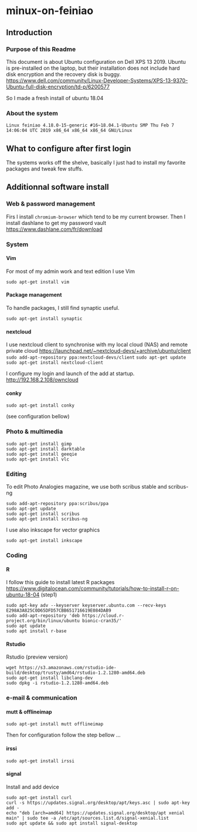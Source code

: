 # minux-on-feiniao

## Introduction
### Purpose of this Readme
This document is about Ubuntu configuration on Dell XPS 13 2019. 
Ubuntu is pre-installed on the laptop, but their installation does not include hard disk encryption and the recovery disk is buggy.
https://www.dell.com/community/Linux-Developer-Systems/XPS-13-9370-Ubuntu-full-disk-encryption/td-p/6200577

So I made a fresh install of ubuntu 18.04

### About the system
`Linux feiniao 4.18.0-15-generic #16~18.04.1-Ubuntu SMP Thu Feb 7 14:06:04 UTC 2019 x86_64 x86_64 x86_64 GNU/Linux`

## What to configure after first login
The systems works off the shelve, basically I just had to install my favorite packages and tweak few stuffs.


## Additionnal software install

### Web & password management
Firs I install `chromium-browser` which tend to be my current browser.
Then I install dashlane to get my password vault
https://www.dashlane.com/fr/download

### System

#### Vim
For most of my admin work and text edition I use Vim
```
sudo apt-get install vim
``` 

#### Package management
To handle packages, I still find synaptic useful.
```
sudo apt-get install synaptic
```

#### nextcloud
I use nextcloud client to synchronise with my local cloud (NAS) and remote private cloud
https://launchpad.net/~nextcloud-devs/+archive/ubuntu/client
`sudo add-apt-repository ppa:nextcloud-devs/client`
`sudo apt-get update`
`sudo apt-get install nextcloud-client`

I configure my login and launch of the add at startup.
http://192.168.2.108/owncloud

#### conky
```
sudo apt-get install conky
```

(see configuration bellow)

### Photo & multimedia
```
sudo apt-get install gimp
sudo apt-get install darktable
sudo apt-get install geeqie
sudo apt-get install vlc
```

### Editing
To edit Photo Analogies magazine, we use both scribus stable and scribus-ng
```
sudo add-apt-repository ppa:scribus/ppa
sudo apt-get update
sudo apt-get install scribus
sudo apt-get install scribus-ng
```
I use also inkscape for vector graphics
```
sudo apt-get install inkscape
```

### Coding

#### R

I follow this guide to install latest R packages
https://www.digitalocean.com/community/tutorials/how-to-install-r-on-ubuntu-18-04
(step1)
```
sudo apt-key adv --keyserver keyserver.ubuntu.com --recv-keys E298A3A825C0D65DFD57CBB651716619E084DAB9
sudo add-apt-repository 'deb https://cloud.r-project.org/bin/linux/ubuntu bionic-cran35/'
sudo apt update
sudo apt install r-base
```

#### Rstudio
Rstudio (preview version)
```
wget https://s3.amazonaws.com/rstudio-ide-build/desktop/trusty/amd64/rstudio-1.2.1280-amd64.deb
sudo apt-get install libclang-dev
sudo dpkg -i rstudio-1.2.1280-amd64.deb
```



### e-mail & communication

#### mutt & offlineimap
```
sudo apt-get install mutt offlineimap
```
Then for configuration follow the step bellow ...

#### irssi
```
sudo apt-get install irssi
```


#### signal

Install and add device

```
sudo apt-get install curl
curl -s https://updates.signal.org/desktop/apt/keys.asc | sudo apt-key add -
echo "deb [arch=amd64] https://updates.signal.org/desktop/apt xenial main" | sudo tee -a /etc/apt/sources.list.d/signal-xenial.list
sudo apt update && sudo apt install signal-desktop
```

